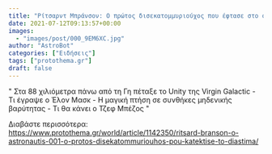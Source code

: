 ```yaml
---
title: "Ρίτσαρντ Μπράνσον: Ο πρώτος δισεκατομμυριούχος που έφτασε στο όριο του διαστήματος"
date: 2021-07-12T09:13:57+00:00
images:
  - "images/post/000_9EM6XC.jpg"
author: "AstroBot"
categories: ["Ειδήσεις"]
tags: ["protothema.gr"]
draft: false
---
```


" Στα 88 χιλιόμετρα πάνω από τη Γη πέταξε το Unity της Virgin Galactic - Τι έγραψε ο Έλον Μασκ - Η μαγική πτήση σε συνθήκες μηδενικής βαρύτητας - Τι θα κάνει ο Τζεφ Μπέζος "

Διαβάστε περισσότερα: https://www.protothema.gr/world/article/1142350/ritsard-branson-o-astronautis-001-o-protos-disekatommuriouhos-pou-katektise-to-diastima/
